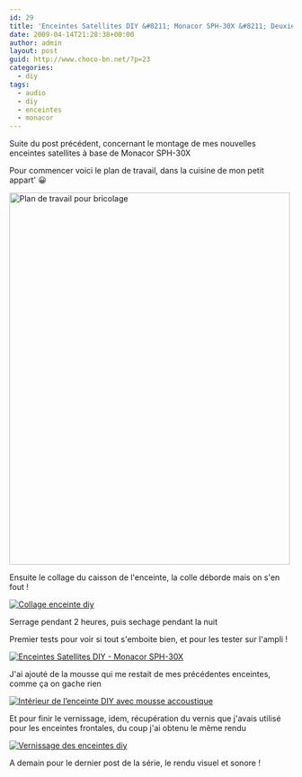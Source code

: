 ```yaml
---
id: 29
title: 'Enceintes Satellites DIY &#8211; Monacor SPH-30X &#8211; Deuxieme partie'
date: 2009-04-14T21:28:38+00:00
author: admin
layout: post
guid: http://www.choco-bn.net/?p=23
categories:
  - diy
tags:
  - audio
  - diy
  - enceintes
  - monacor
---
```

Suite du post précédent, concernant le montage de mes nouvelles enceintes satellites à base de Monacor SPH-30X

Pour commencer voici le plan de travail, dans la cuisine de mon petit appart' 😀

[<img src="http://www.choco-bn.net/wp-content/uploads/2009/04/plan-de-travail.jpg" alt="Plan de travail pour bricolage" width="499" height="662" />](http://www.choco-bn.net/wp-content/uploads/2009/04/plan-de-travail.jpg "Plan de travail pour bricolage")

Ensuite le collage du caisson de l'enceinte, la colle déborde mais on s'en fout !

[![Collage enceinte diy](http://www.choco-bn.net/wp-content/uploads/2009/04/collage1.jpg)](http://www.choco-bn.net/wp-content/uploads/2009/04/collage1.jpg "Collage enceinte diy")

Serrage pendant 2 heures, puis sechage pendant la nuit

Premier tests pour voir si tout s'emboite bien, et pour les tester sur l'ampli !

[![Enceintes Satellites DIY - Monacor SPH-30X](http://www.choco-bn.net/wp-content/uploads/2009/04/test1.jpg)](http://www.choco-bn.net/wp-content/uploads/2009/04/test1.jpg "Enceintes Satellites DIY - Monacor SPH-30X")

J'ai ajouté de la mousse qui me restait de mes précédentes enceintes, comme ça on gache rien

[![Intérieur de l’enceinte DIY avec mousse accoustique](http://www.choco-bn.net/wp-content/uploads/2009/04/interieur.jpg)](http://www.choco-bn.net/wp-content/uploads/2009/04/interieur.jpg "Intérieur de l’enceinte DIY avec mousse accoustique")

Et pour finir le vernissage, idem, récupération du vernis que j'avais utilisé pour les enceintes frontales, du coup j'ai obtenu le même rendu

[![Vernissage des enceintes diy](http://www.choco-bn.net/wp-content/uploads/2009/04/vernis.jpg)](http://www.choco-bn.net/wp-content/uploads/2009/04/vernis.jpg "Vernissage des enceintes diy")

A demain pour le dernier post de la série, le rendu visuel et sonore !
